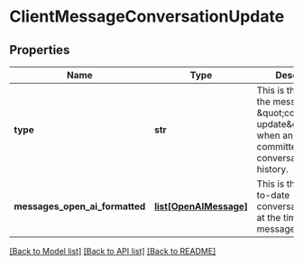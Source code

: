 # ClientMessageConversationUpdate

## Properties
Name | Type | Description | Notes
------------ | ------------- | ------------- | -------------
**type** | **str** | This is the type of the message. \&quot;conversation-update\&quot; is sent when an update is committed to the conversation history. | 
**messages_open_ai_formatted** | [**list[OpenAIMessage]**](OpenAIMessage.md) | This is the most up-to-date conversation history at the time the message is sent. | 

[[Back to Model list]](../README.md#documentation-for-models) [[Back to API list]](../README.md#documentation-for-api-endpoints) [[Back to README]](../README.md)

